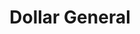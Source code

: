 ---
title: "Dollar General"
url: /mooresville/dollar-general-east-plaza-drive/
shop: variety store
---